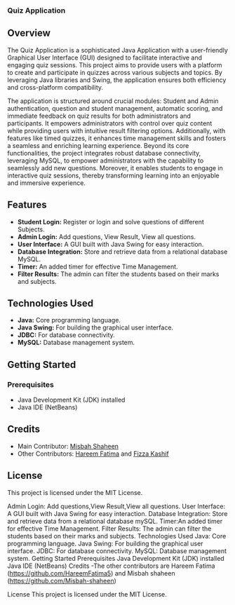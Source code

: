 ### Quiz Application


## Overview
The Quiz Application is a sophisticated Java Application with a user-friendly Graphical User Interface (GUI) designed to facilitate interactive and engaging quiz sessions. This project aims to provide users with a platform to create and participate in quizzes across various subjects and topics. By leveraging Java libraries and Swing, the application ensures both efficiency and cross-platform compatibility.

The application is structured around crucial modules: Student and Admin authentication, question and student management, automatic scoring, and immediate feedback on quiz results for both administrators and participants. It empowers administrators with control over quiz content while providing users with intuitive result filtering options. Additionally, with features like timed quizzes, it enhances time management skills and fosters a seamless and enriching learning experience. Beyond its core functionalities, the project integrates robust database connectivity, leveraging MySQL, to empower administrators with the capability to seamlessly add new questions. Moreover, it enables students to engage in interactive quiz sessions, thereby transforming learning into an enjoyable and immersive experience.

## Features
- **Student Login:** Register or login and solve questions of different Subjects.
- **Admin Login:** Add questions, View Result, View all questions.
- **User Interface:** A GUI built with Java Swing for easy interaction.
- **Database Integration:** Store and retrieve data from a relational database MySQL.
- **Timer:** An added timer for effective Time Management.
- **Filter Results:** The admin can filter the students based on their marks and subjects.

## Technologies Used
- **Java:** Core programming language.
- **Java Swing:** For building the graphical user interface.
- **JDBC:** For database connectivity.
- **MySQL:** Database management system.

## Getting Started
### Prerequisites
- Java Development Kit (JDK) installed
- Java IDE (NetBeans)

## Credits
- Main Contributor: [Misbah Shaheen](https://github.com/Misbah-shaheen)
- Other Contributors: [Hareem Fatima](https://github.com/HareemFatima5) and [Fizza Kashif](https://github.com/fizza49)

## License
This project is licensed under the MIT License.

Admin Login: Add questions,View Result,View all questions.
User Interface: A GUI built with Java Swing for easy interaction.
Database Integration: Store and retrieve data from a relational database mySQL.
Timer:An added timer for effective Time Management.
Filter Results: The admin can filter the students based on their marks and subjects.
Technologies Used
Java: Core programming language.
Java Swing: For building the graphical user interface.
JDBC: For database connectivity.
MySQL: Database management system.
Getting Started
Prerequisites
Java Development Kit (JDK) installed
Java IDE (NetBeans)
Credits
-The other contributors are Hareem Fatima (https://github.com/HareemFatima5) and Misbah shaheen (https://github.com/Misbah-shaheen)

License
This project is licensed under the MIT License.
